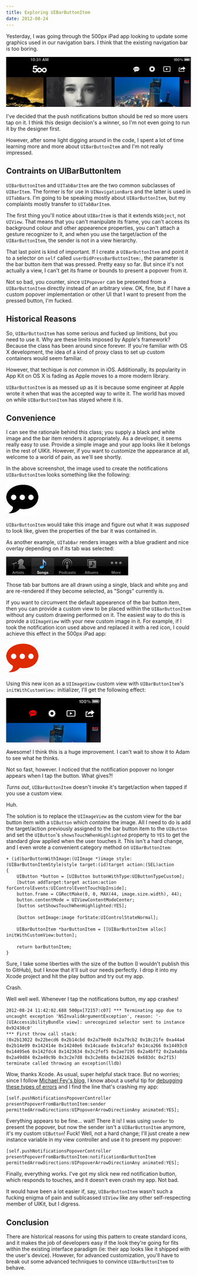 ```yaml
---
title: Exploring UIBarButtonItem
date: 2012-08-24
---
```


Yesterday, I was going through the 500px iPad app looking to update some graphics used in our navigation bars. I think that the existing navigation bar is too boring.

![](36A0D5D3B0B24483B02E652F53987E58.png)

I've decided that the push notifications button should be red so more users tap on it. I think this design decision's a winner, so I'm not even going to run it by the designer first.

However, after some light digging around in the code, I spent a lot of time learning more and more about `UIBarButtonItem` and I'm not really impressed.

## Contraints on UIBarButtonItem

`UIBarButtonItem` and `UITabBarItem` are the two common subclasses of `UIBarItem`. The former is for use in `UINavigationBar`s and the latter is used in `UITabBar`s. I'm going to be speaking mostly about `UIBarButtonItem`, but my complaints mostly transfer to `UITabBarItem`.

The first thing you'll notice about `UIBarItem` is that it extends `NSObject`, not `UIView`. That means that you can't manipulate its frame, you can't access its background colour and other appearence properties, you can't attach a gesture recognizer to it, and when you use the target/action of the `UIBarButtonItem`, the sender is not in a view hierarchy.

That last point is kind of important. If I create a `UIBarButtonItem` and point it to a selector on `self` called `userDidPressBarButtonItem:`, the parameter is the bar button item that was pressed. Pretty easy so far. But since it's not actually a view, I can't get its frame or bounds to present a popover from it.

Not so bad, you counter, since `UIPopover` can be presented from a `UIBarButtonItem` directly instead of an arbitrary view. OK, fine, but if I have a custom popover implementation or other UI that I want to present from the pressed button, I'm fucked.

## Historical Reasons

So, `UIBarButtonItem` has some serious and fucked up limitions, but you need to use it. Why are these limits imposed by Apple's framework? Because the class has been around since forever. If you're familiar with OS X development, the idea of a kind of proxy class to set up custom containers would seem familiar.

However, that techique is _not common_ in iOS. Additionally, its popularity in App Kit on OS X is fading as Apple moves to a more modern library.

`UIBarButtonItem` is as messed up as it is because some engineer at Apple wrote it when that was the accepted way to write it. The world has moved on while `UIBarButtonItem` has stayed where it is.

## Convenience

I can see the rationale behind this class; you supply a black and white image and the bar item renders it appropriately. As a developer, it seems really easy to use. Provide a simple image and your app looks like it belongs in the rest of UIKit. However, if you want to customize the appearance at all, welcome to a world of pain, as we'll see shortly.

In the above screenshot, the image used to create the notifications `UIBarButtonItem` looks something like the following:

![](F8D3867C5BC4452DAC0C9BE2584016D8.png)

`UIBarButtonItem` would take this image and figure out what it was _supposed_ to look like, given the properties of the bar it was contained in.

As another example, `UITabBar` renders images with a blue gradient and nice overlay depending on if its tab was selected:

![](A3390B33CC1D4BA6AF60B1A7EEF861B8.jpg)

Those tab bar buttons are all drawn using a single, black and white `png` and are re-rendered if they become selected, as "Songs" currently is.

If you want to circumvent the default appearence of the bar button item, then you can provide a custom view to be placed within the `UIBarButtonItem` without any custom drawing performed on it. The easiest way to do this is provide a `UIImageView` with your new custom image in it. For example, if I took the notification icon used above and replaced it with a red icon, I could achieve this effect in the 500px iPad app:

![](BEE259C5A030421CB65C5D8012123F70.png)

Using this new icon as a `UIImageView` custom view with `UIBarButtonItem`'s `initWithCustomView:` initializer, I'll get the following effect:

![](9E6BCEDFF1564134A3449996EDA4205B.png)

Awesome! I think this is a huge improvement. I can't wait to show it to Adam to see what he thinks.

Not so fast, however. I noticed that the notification popover no longer appears when I tap the button. What gives?!

_Turns out_, `UIBarButtonItem` doesn't invoke it's target/action when tapped if you use a custom view.

Huh.

The solution is to replace the `UIImageView` as the custom view for the bar button item with a `UIButton` which _contains_ the image. All I need to do is add the target/action previously assigned to the bar button item to the `UIButton` and set the `UIButton`'s `showsTouchWhenHighlighted` property to `YES` to get the standard glow applied when the user touches it. This isn't a hard change, and I even wrote a convenient category method on `UIBarButtonItem`:

```
+ (id)barButtonWithImage:(UIImage *)image style:(UIBarButtonItemStyle)style target:(id)target action:(SEL)action
{
    UIButton *button = [UIButton buttonWithType:UIButtonTypeCustom];
    [button addTarget:target action:action forControlEvents:UIControlEventTouchUpInside];
    button.frame = CGRectMake(0, 0, MAX(44, image.size.width), 44);
    button.contentMode = UIViewContentModeCenter;
    [button setShowsTouchWhenHighlighted:YES];

    [button setImage:image forState:UIControlStateNormal];

    UIBarButtonItem *barButtonItem = [[UIBarButtonItem alloc] initWithCustomView:button];

    return barButtonItem;
}
```

Sure, I take some liberties with the size of the button (I wouldn't publish this to GitHub), but I know that it'll suit our needs perfectly. I drop it into my Xcode project and hit the play button and try out my app.

Crash.

Well well well. Whenever I tap the notifications button, my app crashes!

```
2012-08-24 11:42:02.688 500px[72157:c07] *** Terminating app due to uncaught exception 'NSInvalidArgumentException', reason: '-[UIAccessibilityBundle view]: unrecognized selector sent to instance 0x92438c0'
*** First throw call stack:
(0x2b13022 0x22becd6 0x2b14cbd 0x2a79ed0 0x2a79cb2 0x18c21fe 0xa44a4 0x2b14e99 0x142414e 0x14240e6 0x14caade 0x14cafa7 0x14ca266 0x14493c0 0x14495e6 0x142fdc4 0x1423634 0x3c2fef5 0x2ae7195 0x2a4bff2 0x2a4a8da 0x2a49d84 0x2a49c9b 0x3c2e7d8 0x3c2e88a 0x1421626 0x683dc 0x2f15)
terminate called throwing an exception(lldb)
```

Wow, thanks Xcode. As usual, super helpful stack trace. But no worries; since I follow [Michael Fey's blog](http://www.fruitstandsoftware.com), I know about a useful tip for [debugging these types of errors](http://www.fruitstandsoftware.com/blog/2012/08/quick-and-easy-debugging-of-unrecognized-selector-sent-to-instance/) and I find the line that's crashing my app:

```
[self.pushNotificationsPopoverController presentPopoverFromBarButtonItem:sender permittedArrowDirections:UIPopoverArrowDirectionAny animated:YES];
```

Everything appears to be fine... wait! There it is! I was using `sender` to present the popover, but now the sender isn't a `UIBarButtonItem` anymore, it's my custom `UIButton`! Fuck! Well, not a hard change; I'll just create a new instance variable in my view controller and use it to present my popover:

```
[self.pushNotificationsPopoverController presentPopoverFromBarButtonItem:notificationBarButtonItem permittedArrowDirections:UIPopoverArrowDirectionAny animated:YES];
```

Finally, everything works. I've got my slick new red notification button, which responds to touches, and it doesn't even crash my app. Not bad.

It would have been a lot easier if, say, `UIBarButtonItem` wasn't such a fucking enigma of pain and sublcassed `UIView` like any other self-respecting member of UIKit, but I digress.

## Conclusion

There are historical reasons for using this pattern to create standard icons, and it makes the job of developers easy if the look they're going for fits within the existing interface paradigm (ie: their app looks like it shipped with the user's device). However, for advanced customization, you'll have to break out some advanced techniques to convince `UIBarButtonItem` to behave.
